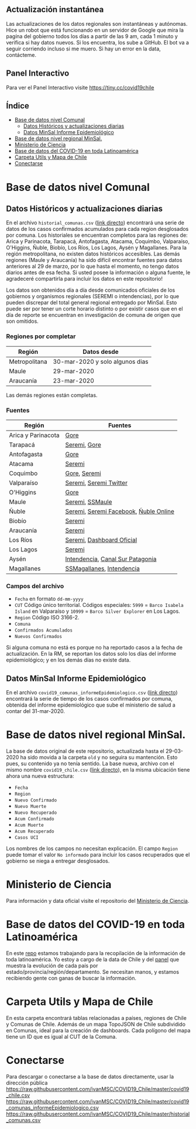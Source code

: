 ## Actualización instantánea
Las actualizaciones de los datos regionales son instantáneas y autónomas. Hice un robot que está funcionando en un servidor de Google que mira la pagína del gobierno todos los días a partir de las 9 am, cada 1 minuto y verifica si hay datos nuevos. Si los encuentra, los sube a GitHub. El bot va a seguir corriendo incluso si me muero. Si hay un error en la data, contácteme.


## Panel Interactivo
Para ver el Panel Interactivo visite https://tiny.cc/covid19chile

## Índice
- [Base de datos nivel Comunal](#base-de-datos-nivel-comunal)
  * [Datos Históricos y actualizaciones diarias](#datos-históricos-y-actualizaciones-diarias)
  * [Datos MinSal Informe Epidemiológico](#datos-minsal-informe-epidemiológico)
- [Base de datos nivel regional MinSal.](#base-de-datos-nivel-regional-minsal)
- [Ministerio de Ciencia](#ministerio-de-ciencia)
- [Base de datos del COVID-19 en toda Latinoamérica](#base-de-datos-del-covid-19-en-toda-latinoamérica)
- [Carpeta Utils y Mapa de Chile](#carpeta-utils-y-mapa-de-chile)
- [Conectarse](#conectarse)

# Base de datos nivel Comunal

## Datos Históricos y actualizaciones diarias
En el archivo `historial_comunas.csv` ([link directo](https://raw.githubusercontent.com/ivanMSC/COVID19_Chile/master/historial_comunas.csv)) encontrará una serie de datos de los casos confirmados acumulados para cada region desglosados por comuna. Los historiales se encuentran completos para las regiones de: Arica y Parinacota, Tarapacá, Antofagasta, Atacama, Coquimbo, Valparaíso, O'Higgins, Ñuble, Biobío, Los Ríos, Los Lagos, Aysén y Magallanes. Para la región metropolitana, no existen datos históricos accesibles. Las demás regiones (Maule y Araucanía) ha sido difícil encontrar fuentes para datos anteriores al 29 de marzo, por lo que hasta el momento, no tengo datos diarios antes de esa fecha. Si usted posee la información o alguna fuente, le agradeceré compartirla para incluir los datos en este repositorio!

Los datos son obtenidos día a día desde comunicados oficiales de los gobiernos y organismos regionales (SEREMI o intendencias), por lo que pueden discrepar del total general regional entregado por MinSal. Esto puede ser por tener un corte horario distinto o por existir casos que en el día de reporte se encuentran en investigación de comuna de origen que son omitidos.

### Regiones por completar 
| Región | Datos desde |
| ------------- | ------------- |
| Metropolitana  | 30-mar-2020 y solo algunos dias  |
| Maule  | 29-mar-2020  |
| Araucanía  | 23-mar-2020  |

Las demás regiones están completas.

### Fuentes
|Región|Fuentes|
|-------|-------|
|Arica y Parinacota|[Gore](https://twitter.com/goredearica)|
|Tarapacá|[Seremi](https://twitter.com/SeremiSalud_I), [Gore](https://twitter.com/Gore_Tarapaca)|
|Antofagasta|[Gore](https://twitter.com/GOREAntofagasta)
|Atacama|[Seremi](https://twitter.com/SeremiSalud3)|
|Coquimbo|[Gore](https://twitter.com/gorecoquimbo), [Seremi](https://twitter.com/SeremiSalud_Coq)|
|Valparaíso|[Seremi](https://seremi5.redsalud.gob.cl/21670-2/), [Seremi Twitter](https://twitter.com/SaludSsrv)|
|O'Higgins|[Gore](http://www.goreohiggins.cl/noticias/noticias-gore/108-covid-19-informe-diario)|
|Maule|[Seremi](https://twitter.com/SeremiSaludM), [SSMaule](https://twitter.com/SSMaule)|
|Ñuble|[Seremi](https://www.seremidesaludnuble.cl/comunicado-regional-covid-19/), [Seremi Facebook](https://www.facebook.com/SeremiSalud16/), [Ñuble Online](https://twitter.com/NUBLEONLINE_)|
|Biobío|[Seremi](https://www.facebook.com/seremisalud.biobio/)|
|Araucanía|[Seremi](https://seremi9.redsalud.gob.cl/actualizacion-de-casos-covid-19-en-la-araucania/)|
|Los Ríos|[Seremi](https://seremi14.redsalud.gob.cl/), [Dashboard Oficial](https://www.canva.com/design/DAD6TwPrraQ/0w6qmDIE9COQP9cUOSek6w/view?utm_content=DAD6TwPrraQ&utm_campaign=designshare&utm_medium=link&utm_source=publishsharelink)|
|Los Lagos|[Seremi](https://seremi10.redsalud.gob.cl/17466-2/)|
|Aysén|[Intendencia](https://www.facebook.com/Intendencia-Regional-de-Ays%C3%A9n-1827793797444744/), [Canal Sur Patagonia](https://www.youtube.com/channel/UCjOnLoWORUVm2L8ltJNVqag/videos)|
|Magallanes|[SSMagallanes](https://twitter.com/SaludMagallanes), [Intendencia](https://twitter.com/IntendenciaM)|

### Campos del archivo
* `Fecha` en formato `dd-mm-yyyy`
* `CUT` Código único territorial. Códigos especiales: `5999` = `Barco Isabela Island` en Valparaíso y `10999` = `Barco Silver Explorer` en Los Lagos. 
* `Region` Código ISO 3166-2.
* `Comuna`
* `Confirmados Acumulados`
* `Nuevos Confirmados`

Si alguna comuna no está es porque no ha reportado casos a la fecha de actualización. En la RM, se reportan los datos solo los días del informe epidemiológico; y en los demás días no existe data.

## Datos MinSal Informe Epidemiológico
En el archivo `covid19_comunas_informeEpidemiologico.csv` ([link directo](https://raw.githubusercontent.com/ivanMSC/COVID19_Chile/master/covid19_comunas_informeEpidemiologico.csv)) encontrará la serie de tiempo de los casos confirmados por comuna, obtenida del informe epidemiológico que sube el ministerio de salud a contar del 31-mar-2020.

# Base de datos nivel regional MinSal.
La base de datos original de este repositorio, actualizada hasta el 29-03-2020 ha sido movida a la carpeta `old` y no seguira su mantención. Esto pues, su contenido ya no tenía sentido.
La base nueva, archivo con el mismo nombre `covid19_chile.csv` ([link directo](https://raw.githubusercontent.com/ivanMSC/COVID19_Chile/master/covid19_chile.csv)), en la misma ubicación tiene ahora una nueva estructura:
* `Fecha`
* `Region`
* `Nuevo Confirmado`
* `Nuevo Muerte`
* `Nuevo Recuperado`
* `Acum Confirmado`
* `Acum Muerte`
* `Acum Recuperado`
* `Casos UCI`

Los nombres de los campos no necesitan explicación. El campo `Region` puede tomar el valor `No informado` para incluir los casos recuperados que el gobierno se niega a entregar desglosados.

# Ministerio de Ciencia

Para información y data oficial visite el repositorio del [Ministerio de Ciencia](https://github.com/MinCiencia/Datos-COVID19).

# Base de datos del COVID-19 en toda Latinoamérica
En este [repo](https://github.com/DataScienceResearchPeru/covid-19_latinoamerica) estamos trabajando para la recopilación de la información de toda latinoamérica. 
Yo estoy a cargo de la data de Chile y del [panel](https://datastudio.google.com/u/2/reporting/9b824956-4055-46da-8c40-0d46ded5ffba/page/QkcKB) que muestra la evolución de cada país por estado/provincia/región/departamento. Se necesitan manos, y estamos recibiendo gente con ganas de buscar la información.

# Carpeta Utils y Mapa de Chile
En esta carpeta encontrará tablas relacionadas a países, regiones de Chile y Comunas de Chile. Además de un mapa TopoJSON de Chile subdividido en Comunas, ideal para la creación de dashboards. Cada polígono del mapa tiene un ID que es igual al CUT de la Comuna.

# Conectarse
Para descargar o conectarse a la base de datos directamente, usar la dirección pública https://raw.githubusercontent.com/ivanMSC/COVID19_Chile/master/covid19_chile.csv
https://raw.githubusercontent.com/ivanMSC/COVID19_Chile/master/covid19_comunas_informeEpidemiologico.csv
https://raw.githubusercontent.com/ivanMSC/COVID19_Chile/master/historial_comunas.csv
